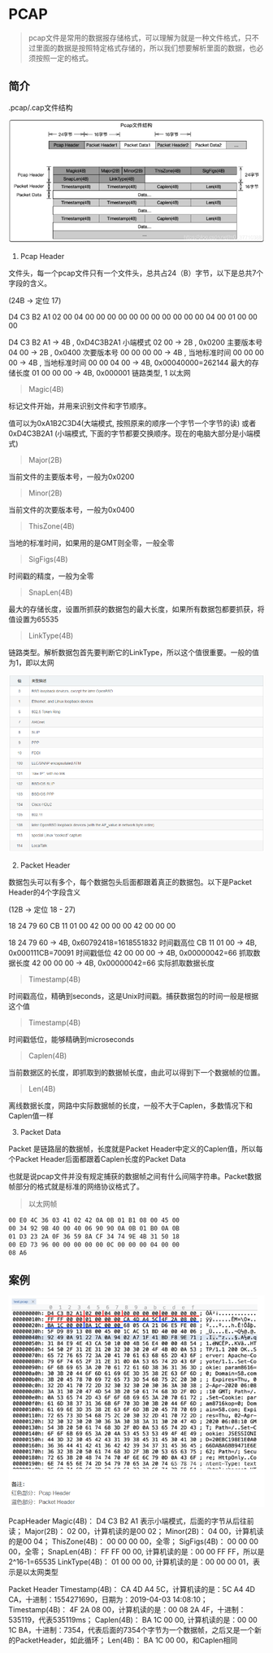 # PCAP

> pcap文件是常用的数据报存储格式，可以理解为就是一种文件格式，只不过里面的数据是按照特定格式存储的，所以我们想要解析里面的数据，也必须按照一定的格式。

## 简介

.pcap/.cap文件结构

![](imgs/pcap.png)

1. Pcap Header

文件头，每一个pcap文件只有一个文件头，总共占24（B）字节，以下是总共7个字段的含义。

(24B -> 定位 17)

D4 C3 B2 A1   02 00   04 00   00 00 00 00   00 00 00 00   00 00 04 00   01 00 00 00

D4 C3 B2 A1 -> 4B , 0xD4C3B2A1 小端模式
02 00       -> 2B , 0x0200 主要版本号
04 00       -> 2B , 0x0400 次要版本号
00 00 00 00 -> 4B , 当地标准时间
00 00 00 00 -> 4B , 当地标准时间
00 00 04 00 -> 4B, 0x00040000=262144 最大的存储长度
01 00 00 00 -> 4B, 0x000001 链路类型, 1 以太网

> Magic(4B)

标记文件开始，并用来识别文件和字节顺序。

值可以为0xA1B2C3D4(大端模式, 按照原来的顺序一个字节一个字节的读) 或者 0xD4C3B2A1 (小端模式, 下面的字节都要交换顺序。现在的电脑大部分是小端模式)

> Major(2B)

当前文件的主要版本号，一般为0x0200

> Minor(2B)

当前文件的次要版本号，一般为0x0400

> ThisZone(4B)

当地的标准时间，如果用的是GMT则全零，一般全零

> SigFigs(4B)

时间戳的精度，一般为全零

> SnapLen(4B)

最大的存储长度，设置所抓获的数据包的最大长度，如果所有数据包都要抓获，将值设置为65535

> LinkType(4B)

链路类型。解析数据包首先要判断它的LinkType，所以这个值很重要。一般的值为1，即以太网

![](imgs/pcap_link-type.png)


2. Packet Header

数据包头可以有多个，每个数据包头后面都跟着真正的数据包。以下是Packet Header的4个字段含义

(12B -> 定位 18 - 27)

18 24 79 60   CB 11 01 00   42 00 00 00  42 00 00 00

18 24 79 60  -> 4B, 0x60792418=1618551832 时间戳高位
CB 11 01 00  -> 4B, 0x000111CB=70091      时间戳低位
42 00 00 00  -> 4B, 0x00000042=66         抓取数据长度
42 00 00 00  -> 4B, 0x00000042=66         实际抓取数据长度


> Timestamp(4B)

  时间戳高位，精确到seconds，这是Unix时间戳。捕获数据包的时间一般是根据这个值

> Timestamp(4B)

时间戳低位，能够精确到microseconds

> Caplen(4B)

当前数据区的长度，即抓取到的数据帧长度，由此可以得到下一个数据帧的位置。

> Len(4B)

离线数据长度，网路中实际数据帧的长度，一般不大于Caplen，多数情况下和Caplen值一样



3. Packet Data

Packet 是链路层的数据帧，长度就是Packet Header中定义的Caplen值，所以每个Packet Header后面都跟着Caplen长度的Packet Data

也就是说pcap文件并没有规定捕获的数据帧之间有什么间隔字符串。Packet数据帧部分的格式就是标准的网络协议格式了。

> 以太网帧

```
00 E0 4C 36 03 41 02 42 0A 0B 01 B1 08 00 45 00
00 34 92 9B 40 00 40 06 90 90 0A 0B 01 B0 0A 0B
01 D3 23 2A 0F 36 59 8A CF 34 74 9E 4B 31 50 18
00 ED 73 96 00 00 00 00 00 0C 00 00 00 04 00 00
08 A6
```

## 案例

![](imgs/pcap_hex.png)

PcapHeader
Magic(4B)： D4 C3 B2 A1 表示小端模式，后面的字节从后往前读；
Major(2B)： 02 00，计算机读的是00 02；
Minor(2B)： 04 00，计算机读的是00 04；
ThisZone(4B)： 00 00 00 00，全零；
SigFigs(4B)： 00 00 00 00，全零；
SnapLen(4B)： FF FF 00 00, 计算机读的是：00 00 FF FF，所以是2^16-1=65535
LinkType(4B)： 01 00 00 00, 计算机读的是：00 00 00 01，表示是以太网类型

Packet Header
Timestamp(4B)： CA 4D A4 5C，计算机读的是：5C A4 4D CA，十进制：1554271690，日期为：2019-04-03 14:08:10；
Timestamp(4B)： 4F 2A 08 00，计算机读的是：00 08 2A 4F，十进制：535119，代表535119ms；
Caplen(4B)： BA 1C 00 00, 计算机读的是：00 00 1C BA，十进制：7354，代表后面的7354个字节为一个数据帧，之后又是一个新的PacketHeader，如此循环；
Len(4B)： BA 1C 00 00，和Caplen相同

